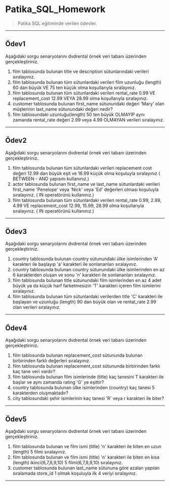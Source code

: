 # Patika_SQL_Homework
> Patika SQL eğitiminde verilen ödevler.

---

## Ödev1

Aşağıdaki sorgu senaryolarını dvdrental örnek veri tabanı üzerinden gerçekleştiriniz.

1) film tablosunda bulunan title ve description sütunlarındaki verileri sıralayınız.
2) film tablosunda bulunan tüm sütunlardaki verileri film uzunluğu (length) 60 dan büyük VE 75 ten küçük olma koşullarıyla sıralayınız.
3) film tablosunda bulunan tüm sütunlardaki verileri rental_rate 0.99 VE replacement_cost 12.99 VEYA 28.99 olma koşullarıyla sıralayınız.
4) customer tablosunda bulunan first_name sütunundaki değeri 'Mary' olan müşterinin last_name sütunundaki değeri nedir?
5) film tablosundaki uzunluğu(length) 50 ten büyük OLMAYIP aynı zamanda rental_rate değeri 2.99 veya 4.99 OLMAYAN verileri sıralayınız.

---

## Ödev2

Aşağıdaki sorgu senaryolarını dvdrental örnek veri tabanı üzerinden gerçekleştiriniz.

1) film tablosunda bulunan tüm sütunlardaki verileri replacement cost değeri 12.99 dan büyük eşit ve 16.99 küçük olma koşuluyla sıralayınız ( BETWEEN - AND yapısını kullanınız.)
2) actor tablosunda bulunan first_name ve last_name sütunlardaki verileri first_name 'Penelope' veya 'Nick' veya 'Ed' değerleri olması koşuluyla sıralayınız. ( IN operatörünü kullanınız.)
3) film tablosunda bulunan tüm sütunlardaki verileri rental_rate 0.99, 2.99, 4.99 VE replacement_cost 12.99, 15.99, 28.99 olma koşullarıyla sıralayınız. ( IN operatörünü kullanınız.)

---


## Ödev3

Aşağıdaki sorgu senaryolarını dvdrental örnek veri tabanı üzerinden gerçekleştiriniz.

1) country tablosunda bulunan country sütunundaki ülke isimlerinden 'A' karakteri ile başlayıp 'a' karakteri ile sonlananları sıralayınız.
2) country tablosunda bulunan country sütunundaki ülke isimlerinden en az 6 karakterden oluşan ve sonu 'n' karakteri ile sonlananları sıralayınız.
3) film tablosunda bulunan title sütunundaki film isimlerinden en az 4 adet büyük ya da küçük harf farketmesizin 'T' karakteri içeren film isimlerini sıralayınız.
4) film tablosunda bulunan tüm sütunlardaki verilerden title 'C' karakteri ile başlayan ve uzunluğu (length) 90 dan büyük olan ve rental_rate 2.99 olan verileri sıralayınız.

---

## Ödev4

Aşağıdaki sorgu senaryolarını dvdrental örnek veri tabanı üzerinden gerçekleştiriniz.

1) film tablosunda bulunan replacement_cost sütununda bulunan birbirinden farklı değerleri sıralayınız.
2) film tablosunda bulunan replacement_cost sütununda birbirinden farklı kaç tane veri vardır?
3) film tablosunda bulunan film isimlerinde (title) kaç tanesini T karakteri ile başlar ve aynı zamanda rating 'G' ye eşittir?
4) country tablosunda bulunan ülke isimlerinden (country) kaç tanesi 5 karakterden oluşmaktadır?
5) city tablosundaki şehir isimlerinin kaç tanesi 'R' veya r karakteri ile biter?

---

## Ödev5

Aşağıdaki sorgu senaryolarını dvdrental örnek veri tabanı üzerinden gerçekleştiriniz.

1) film tablosunda bulunan ve film ismi (title) 'n' karakteri ile biten en uzun (length) 5 filmi sıralayınız.
2) film tablosunda bulunan ve film ismi (title) 'n' karakteri ile biten en kısa (length) ikinci(6,7,8,9,10) 5 filmi(6,7,8,9,10) sıralayınız.
3) customer tablosunda bulunan last_name sütununa göre azalan yapılan sıralamada store_id 1 olmak koşuluyla ilk 4 veriyi sıralayınız.

---